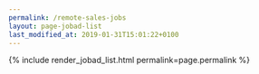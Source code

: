 ```yaml
---
permalink: /remote-sales-jobs
layout: page-jobad-list
last_modified_at: 2019-01-31T15:01:22+0100
---
```

{% include render_jobad_list.html permalink=page.permalink %}
